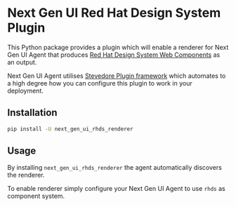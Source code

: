 # Next Gen UI Red Hat Design System Plugin

This Python package provides a plugin which will enable a renderer for Next Gen UI Agent that produces [Red Hat Design System Web Components](https://ux.redhat.com/) as an output.

Next Gen UI Agent utilises [Stevedore Plugin framework](https://docs.openstack.org/stevedore/latest/index.html) which automates to a high degree how you can configure this plugin to work in your deployment.

## Installation

```sh
pip install -U next_gen_ui_rhds_renderer
```

## Usage

By installing `next_gen_ui_rhds_renderer` the agent automatically discovers the renderer.

To enable renderer simply configure your Next Gen UI Agent to use `rhds` as component system.
